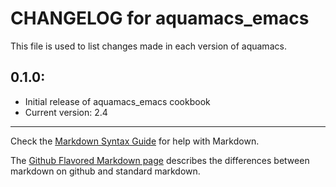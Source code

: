 # CHANGELOG for aquamacs_emacs

This file is used to list changes made in each version of aquamacs.

## 0.1.0:

* Initial release of aquamacs_emacs cookbook
* Current version: 2.4

- - - 
Check the [Markdown Syntax Guide](http://daringfireball.net/projects/markdown/syntax) for help with Markdown.

The [Github Flavored Markdown page](http://github.github.com/github-flavored-markdown/) describes the differences between markdown on github and standard markdown.
